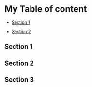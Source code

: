 # My Table of content

- [Section 1](#id-section1)

- [Section 2](#id-section2)



<div id='id-section1'/>

## Section 1

<div id='id-section2'/>

## Section 2

<div id='id-section3'/>

## Section 3